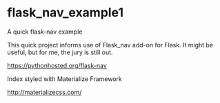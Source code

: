 # flask_nav_example1
A quick flask-nav example

This quick project informs use of Flask_nav add-on for Flask.  It might be useful, but for me, the jury is still out.

https://pythonhosted.org/flask-nav

Index styled with Materialize Framework

http://materializecss.com/
